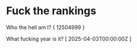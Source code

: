 # Fuck the rankings

Who the hell am I?
{ 12504999 }

What fucking year is it?
[ 2025-04-03T00:00:00Z ]
